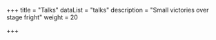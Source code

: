 +++
title = "Talks"
dataList = "talks"
description = "Small victories over stage fright"
weight = 20

+++

